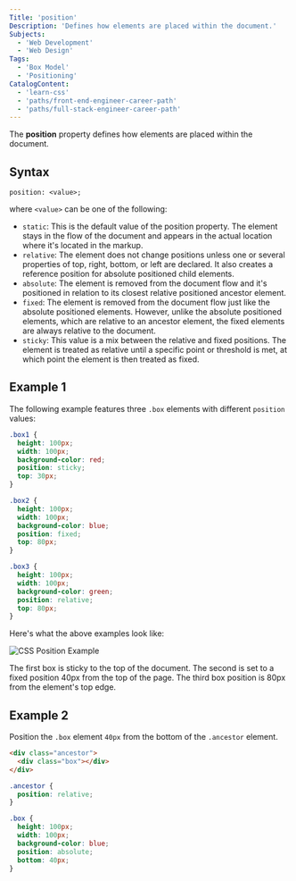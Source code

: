 ```yaml
---
Title: 'position'
Description: 'Defines how elements are placed within the document.'
Subjects:
  - 'Web Development'
  - 'Web Design'
Tags:
  - 'Box Model'
  - 'Positioning'
CatalogContent:
  - 'learn-css'
  - 'paths/front-end-engineer-career-path'
  - 'paths/full-stack-engineer-career-path'
---
```


The **position** property defines how elements are placed within the document.

## Syntax

```pseudo
position: <value>;
```

where `<value>` can be one of the following:

- `static`: This is the default value of the position property. The element stays in the flow of the document and appears in the actual location where it's located in the markup.
- `relative`: The element does not change positions unless one or several properties of top, right, bottom, or left are declared. It also creates a reference position for absolute positioned child elements.
- `absolute`: The element is removed from the document flow and it's positioned in relation to its closest relative positioned ancestor element.
- `fixed`: The element is removed from the document flow just like the absolute positioned elements. However, unlike the absolute positioned elements, which are relative to an ancestor element, the fixed elements are always relative to the document.
- `sticky`: This value is a mix between the relative and fixed positions. The element is treated as relative until a specific point or threshold is met, at which point the element is then treated as fixed.

## Example 1

The following example features three `.box` elements with different `position` values:

```css
.box1 {
  height: 100px;
  width: 100px;
  background-color: red;
  position: sticky;
  top: 30px;
}

.box2 {
  height: 100px;
  width: 100px;
  background-color: blue;
  position: fixed;
  top: 80px;
}

.box3 {
  height: 100px;
  width: 100px;
  background-color: green;
  position: relative;
  top: 80px;
}
```

Here's what the above examples look like:

![CSS Position Example](https://raw.githubusercontent.com/Codecademy/docs/main/media/css-position-example.png)

The first box is sticky to the top of the document. The second is set to a fixed position 40px from the top of the page. The third box position is 80px from the element's top edge.

## Example 2

Position the `.box` element `40px` from the bottom of the `.ancestor` element.

```html
<div class="ancestor">
  <div class="box"></div>
</div>
```

```css
.ancestor {
  position: relative;
}

.box {
  height: 100px;
  width: 100px;
  background-color: blue;
  position: absolute;
  bottom: 40px;
}
```
